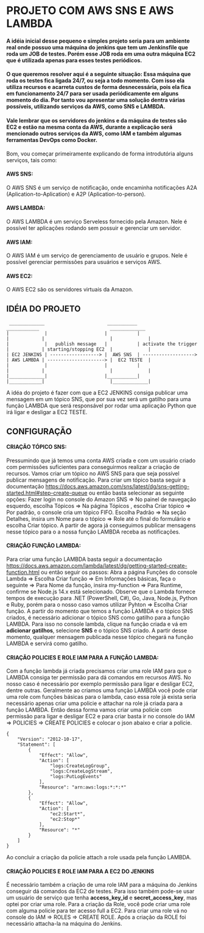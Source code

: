 # PROJETO COM AWS SNS E AWS LAMBDA

#### A idéia inicial desse pequeno e simples projeto seria para um ambiente real onde possuo uma máquina do jenkins que tem um Jenkinsfile que roda um JOB de testes. Porém esse JOB roda em uma outra máquina EC2 que é utilizada apenas para esses testes periódicos. 
#### O que queremos resolver aqui é a seguinte situação: Essa máquina que roda os testes fica ligada 24/7, ou seja a todo momento. Com isso ela utiliza recursos e acarreta custos de forma desnecessária, pois ela fica em funcionamento 24/7 para ser usada periódicamente em alguns momento do dia. Por tanto vou apresentar uma solução dentra várias possíveis, utilizando serviços da AWS, como SNS e LAMBDA. 

#### Vale lembrar que os servidores do jenkins e da máquina de testes são EC2 e estão na mesma conta da AWS, durante a explicação será mencionado outros serviços da AWS, como IAM e também algumas ferramentas DevOps como Docker.


Bom, vou começar primeiramente explicando de forma introdutória alguns serviços, tais como:

#### AWS SNS:
O AWS SNS é um serviço de notificaçâo, onde encaminha notificações A2A (Aplication-to-Aplication) e A2P (Aplication-to-person).

#### AWS LAMBDA:
O AWS LAMBDA é um serviço Serveless fornecido pela Amazon. Nele é possível ter aplicações rodando sem possuir e gerenciar um servidor.

#### AWS IAM:
O AWS IAM é um serviço de gerenciamento de usuário e grupos. Nele é possível gerenciar permissões para usuários e serviços AWS.

#### AWS EC2:
O AWS EC2 são os servidores virtuais da Amazon.



## IDÉIA DO PROJETO
```
 _____________                       ___________                        ____________                          _____________
|             |                     |           |                      |            |                        |             |
|             |   publish message   |           | activate the trigger |            | starting/stopping EC2  |             |
| EC2 JENKINS | ------------------> |  AWS SNS  | -------------------> | AWS LAMBDA | ---------------------> |  EC2 TESTE  |
|             |                     |           |                      |            |                        |             |  
|_____________|                     |___________|                      |____________|                        |_____________|
```

A idéa do projeto é fazer com que a EC2 JENKINS consiga publicar uma mensagem em um tópico SNS, que por sua vez será um gatilho para uma função LAMBDA que será responsável por rodar uma aplicação Python que irá ligar e desligar a EC2 TESTE.



## CONFIGURAÇÃO

#### CRIAÇÃO TÓPICO SNS:
Pressumindo que já temos uma conta AWS criada e com um usuário criado com permissões suficientes para conseguirmos realizar a criação de recursos. Vamos criar um tópico no AWS SNS para que seja possível publicar mensagens de notificação. Para criar um tópico basta seguir a documentação https://docs.aws.amazon.com/sns/latest/dg/sns-getting-started.html#step-create-queue ou então basta selecionar as seguinte opções: 
Fazer login no console do Amazon SNS => No painel de navegação esquerdo, escolha Tópicos => Na página Tópicos , escolha Criar tópico => Por padrão, o console cria um tópico FIFO. Escolha Padrão => Na seção Detalhes, insira um Nome para o tópico => Role até o final do formulário e escolha Criar tópico.
A partir de agora já conseguimos publicar mensagens nesse tópico para o a nossa função LAMBDA receba as notificações.

#### CRIAÇÃO FUNÇÃO LAMBDA:
Para criar uma função LAMBDA basta seguir a documentação https://docs.aws.amazon.com/lambda/latest/dg/getting-started-create-function.html ou então seguir os passos: Abra a página Funções do console Lambda => Escolha Criar função => Em Informações básicas, faça o seguinte => Para Nome da função, insira my-function => Para Runtime, confirme se Node.js 14.x está selecionado. Observe que o Lambda fornece tempos de execução para .NET (PowerShell, C#), Go, Java, Node.js, Python e Ruby, porém para o nosso caso vamos utilizar Pyhton => Escolha Criar função.
A partir do momento que temos a função LAMBDA e o tópico SNS criados, é necessário adicionar o tópico SNS como gatilho para a função LAMBDA. Para isso no console lambda, clique na função criada e vá em **adicionar gatilhos**, selecione **SNS** e o tópico SNS criado. A partir desse momento, qualquer mensagem publicada nesse tópico chegará na função LAMBDA e servirá como gatilho.

#### CRIAÇÃO POLICIES E ROLE IAM PARA A FUNÇÃO LAMBDA:
Com a função lambda já criada precisamos criar uma role IAM para que o LAMBDA consiga ter permissão para dá comandos em recursos AWS. No nosso caso é necessário por exemplo permissão para ligar e desligar EC2, dentre outras. Geralmente ao criamos uma função LAMBDA vocẽ pode criar uma role com funções básicas para o lambda, caso essa role já exista seria necessário apenas criar uma policie e attachar na role já criada para a função LAMBDA. Então dessa forma vamos criar uma policie com permissão para ligar e desligar EC2 e para criar basta ir no console do IAM => POLICIES => CREATE POLICIES e colocar o json abaixo e criar a policie.   

```
{
    "Version": "2012-10-17",
    "Statement": [
        {
            "Effect": "Allow",
            "Action": [
                "logs:CreateLogGroup",
                "logs:CreateLogStream",
                "logs:PutLogEvents"
            ],
            "Resource": "arn:aws:logs:*:*:*"
        },
        {
            "Effect": "Allow",
            "Action": [
                "ec2:Start*",
                "ec2:Stop*"
            ],
            "Resource": "*"
        }
    ]
}
```

Ao concluir a criação da policie attach a role usada pela função LAMBDA.


#### CRIAÇÃO POLICIES E ROLE IAM PARA A EC2 DO JENKINS 

É necessário também a criação de uma role IAM para a máquina do Jenkins conseguir dá comandos da EC2 de testes. Para isso também pode-se usar um usuário de serviço que tenha **access_key_id** e **secret_access_key**, mas optei por criar uma role. Para a criação da Role, você pode criar uma role com alguma policie para ter acesso full a EC2. Para criar uma role vá no console do IAM => ROLES => CREATE ROLE. Após a criação da ROLE foi necessário attacha-la na máquina do Jenkins.